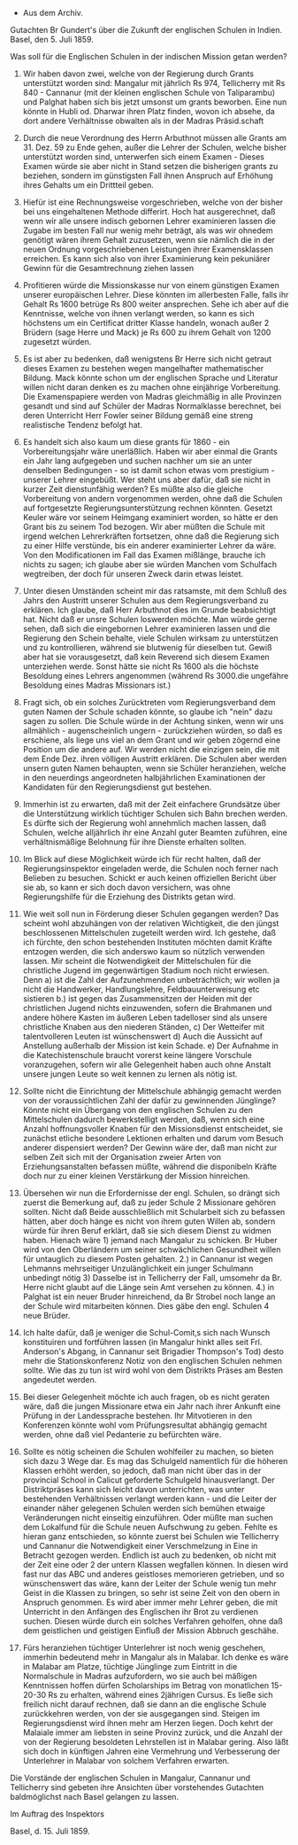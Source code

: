 + Aus dem Archiv.

Gutachten Br Gundert's über die Zukunft der englischen Schulen in Indien. 
 Basel, den 5. Juli 1859.

Was soll für die Englischen Schulen in der indischen Mission getan werden? 
1. Wir haben davon zwei, welche von der Regierung durch Grants unterstützt worden sind: Mangalur mit jährlich Rs 974, Tellicherry mit Rs 840 - Cannanur (mit der kleinen englischen Schule von Taliparambu) und Palghat haben sich bis jetzt umsonst um grants beworben. Eine nun könnte in Hubli od. Dharwar ihren Platz finden, wovon ich absehe, da dort andere Verhältnisse obwalten als in der Madras Präsid.schaft

2. Durch die neue Verordnung des Herrn Arbuthnot müssen alle Grants am 31. Dez. 59 zu Ende gehen, außer die Lehrer der Schulen, welche bisher unterstützt worden sind, unterwerfen sich einem Examen - Dieses Examen würde sie aber nicht in Stand setzen die bisherigen grants zu beziehen, sondern im günstigsten Fall ihnen Anspruch auf Erhöhung ihres Gehalts um ein Drittteil geben.

3. Hiefür ist eine Rechnungsweise vorgeschrieben, welche von der bisher bei uns eingehaltenen Methode differirt. Hoch hat ausgerechnet, daß wenn wir alle unsere indisch gebornen Lehrer examinieren lassen die Zugabe im besten Fall nur wenig mehr beträgt, als was wir ohnedem genötigt wären ihrem Gehalt zuzusetzen, wenn sie nämlich die in der neuen Ordnung vorgeschriebenen Leistungen ihrer Examensklassen erreichen. Es kann sich also von ihrer Examinierung kein pekuniärer Gewinn für die Gesamtrechnung ziehen lassen 
4. Profitieren würde die Missionskasse nur von einem günstigen Examen unserer europäischen Lehrer. Diese könnten im allerbesten Falle, falls ihr Gehalt Rs 1600 betrüge Rs 800 weiter ansprechen. Sehe ich aber auf die Kenntnisse, welche von ihnen verlangt werden, so kann es sich höchstens um ein Certificat dritter Klasse handeln, wonach außer 2 Brüdern (sage Herre und Mack) je Rs 600 zu ihrem Gehalt von 1200 zugesetzt würden.

5. Es ist aber zu bedenken, daß wenigstens Br Herre sich nicht getraut dieses Examen zu bestehen wegen mangelhafter mathematischer Bildung. Mack könnte schon um der englischen Sprache und Literatur willen nicht daran denken es zu machen ohne einjährige Vorbereitung. Die Examenspapiere werden von Madras gleichmäßig in alle Provinzen gesandt und sind auf Schüler der Madras Normalklasse berechnet, bei deren Unterricht Herr Fowler seiner Bildung gemäß eine streng realistische Tendenz befolgt hat.

6. Es handelt sich also kaum um diese grants für 1860 - ein Vorbereitungsjahr wäre unerläßlich. Haben wir aber einmal die Grants ein Jahr lang aufgegeben und suchen nachher um sie an unter denselben Bedingungen - so ist damit schon etwas vom prestigium - unserer Lehrer eingebüßt. Wer steht uns aber dafür, daß sie nicht in kurzer Zeit dienstunfähig werden? Es müßte also die gleiche Vorbereitung von andern vorgenommen werden, ohne daß die Schulen auf fortgesetzte Regierungsunterstützung rechnen könnten. Gesetzt Keuler wäre vor seinem Heimgang examiniert worden, so hätte er den Grant bis zu seinem Tod bezogen. Wir aber müßten die Schule mit irgend welchen Lehrerkräften fortsetzen, ohne daß die Regierung sich zu einer Hilfe verstünde, bis ein anderer examinierter Lehrer da wäre. Von den Modificationen im Fall das Examen mißlänge, brauche ich nichts zu sagen; ich glaube aber sie würden Manchen vom Schulfach wegtreiben, der doch für unseren Zweck darin etwas leistet.

7. Unter diesen Umständen scheint mir das ratsamste, mit dem Schluß des Jahrs den Austritt unserer Schulen aus dem Regierungsverband zu erklären. Ich glaube, daß Herr Arbuthnot dies im Grunde beabsichtigt hat. Nicht daß er unsre Schulen loswerden möchte. Man würde gerne sehen, daß sich die eingebornen Lehrer examinieren lassen und die Regierung den Schein behalte, viele Schulen wirksam zu unterstützen und zu kontrollieren, während sie blutwenig für dieselben tut. Gewiß aber hat sie vorausgesetzt, daß kein Reverend sich diesem Examen unterziehen werde. Sonst hätte sie nicht Rs 1600 als die höchste Besoldung eines Lehrers angenommen (während Rs 3000.die ungefähre Besoldung eines Madras Missionars ist.)

8. Fragt sich, ob ein solches Zurücktreten vom Regierungsverband dem guten Namen der Schule schaden könnte, so glaube ich "nein" dazu sagen zu sollen. Die Schule würde in der Achtung sinken, wenn wir uns allmählich - augenscheinlich ungern - zurückziehen würden, so daß es erschiene, als liege uns viel an dem Grant und wir geben zögernd eine Position um die andere auf. Wir werden nicht die einzigen sein, die mit dem Ende Dez. ihren völligen Austritt erklären. Die Schulen aber werden unsern guten Namen behaupten, wenn sie Schüler heranziehen, welche in den neuerdings angeordneten halbjährlichen Examinationen der Kandidaten für den Regierungsdienst gut bestehen.

9. Immerhin ist zu erwarten, daß mit der Zeit einfachere Grundsätze über die Unterstützung wirklich tüchtiger Schulen sich Bahn brechen werden. Es dürfte sich der Regierung wohl annehmlich machen lassen, daß Schulen, welche alljährlich ihr eine Anzahl guter Beamten zuführen, eine verhältnismäßige Belohnung für ihre Dienste erhalten sollten.

10. Im Blick auf diese Möglichkeit würde ich für recht halten, daß der Regierungsinspektor eingeladen werde, die Schulen noch ferner nach Belieben zu besuchen. Schickt er auch keinen offiziellen Bericht über sie ab, so kann er sich doch davon versichern, was ohne Regierungshilfe für die Erziehung des Distrikts getan wird.

11. Wie weit soll nun in Förderung dieser Schulen gegangen werden? Das scheint wohl abzuhängen von der relativen Wichtigkeit, die den jüngst beschlossenen Mittelschulen zugeteilt werden wird. Ich gestehe, daß ich fürchte, den schon bestehenden Instituten möchten damit Kräfte entzogen werden, die sich anderswo kaum so nützlich verwenden lassen. Mir scheint die Notwendigkeit der Mittelschulen für die christliche Jugend im gegenwärtigen Stadium noch nicht erwiesen. Denn
a) ist die Zahl der Aufzunehmenden unbeträchtlich; wir wollen ja nicht die Handwerker, Handlungslehre, Feldbauunterweisung etc sistieren b.) ist gegen das Zusammensitzen der Heiden mit der christlichen Jugend nichts einzuwenden, sofern die Brahmanen und andere höhere Kasten im äußeren Leben tadelloser sind als unsere christliche Knaben aus den niederen Ständen,
c) Der Wetteifer mit talentvolleren Leuten ist wünschenswert d) Auch die Aussicht auf Anstellung außerhalb der Mission ist kein Schade. e) Der Aufnahme in die Katechistenschule braucht vorerst keine längere Vorschule voranzugehen, sofern wir alle Gelegenheit haben auch ohne Anstalt unsere jungen Leute so weit kennen zu lernen als nötig ist.

12. Sollte nicht die Einrichtung der Mittelschule abhängig gemacht werden von der voraussichtlichen Zahl der dafür zu gewinnenden Jünglinge? Könnte nicht ein Übergang von den englischen Schulen zu den Mittelschulen dadurch bewerkstelligt werden, daß, wenn sich eine Anzahl hoffnungsvoller Knaben für den Missionsdienst entscheidet, sie zunächst etliche besondere Lektionen erhalten und darum vom Besuch anderer dispensiert werden? Der Gewinn wäre der, daß man nicht zur selben Zeit sich mit der Organisation zweier Arten von Erziehungsanstalten befassen müßte, während die disponibeln Kräfte doch nur zu einer kleinen Verstärkung der Mission hinreichen. 
13. Übersehen wir nun die Erfordernisse der engl. Schulen, so drängt sich zuerst die Bemerkung auf, daß zu jeder Schule 2 Missionare gehören sollten. Nicht daß Beide ausschließlich mit Schularbeit sich zu befassen hätten, aber doch hänge es nicht von ihrem guten Willen ab, sondern würde für ihren Beruf erklärt, daß sie sich diesem Dienst zu widmen haben. Hienach wäre 1) jemand nach Mangalur zu schicken. Br Huber wird von den Oberländern um seiner schwächlichen Gesundheit willen für untauglich zu diesem Posten gehalten. 2.) in Cannanur ist wegen Lehmanns mehrseitiger Unzulänglichkeit ein junger Schulmann unbedingt nötig 3) Dasselbe ist in Tellicherry der Fall, umsomehr da Br. Herre nicht glaubt auf die Länge sein Amt versehen zu können. 4.) in Palghat ist ein neuer Bruder hinreichend, da Br Strobel noch lange an der Schule wird mitarbeiten können. Dies gäbe den engl. Schulen 4 neue Brüder.

14. Ich halte dafür, daß je weniger die Schul-Comit‚s sich nach Wunsch konstituiren und fortführen lassen (in Mangalur hinkt alles seit Frl. Anderson's Abgang, in Cannanur seit Brigadier Thompson's Tod) desto mehr die Stationskonferenz Notiz von den englischen Schulen nehmen sollte. Wie das zu tun ist wird wohl von dem Distrikts Präses am Besten angedeutet werden. 
15. Bei dieser Gelegenheit möchte ich auch fragen, ob es nicht geraten wäre, daß die jungen Missionare etwa ein Jahr nach ihrer Ankunft eine Prüfung in der Landessprache bestehen. Ihr Mitvotieren in den Konferenzen könnte wohl vom Prüfungsresultat abhängig gemacht werden, ohne daß viel Pedanterie zu befürchten wäre.

16. Sollte es nötig scheinen die Schulen wohlfeiler zu machen, so bieten sich dazu 3 Wege dar. Es mag das Schulgeld namentlich für die höheren Klassen erhöht werden, so jedoch, daß man nicht über das in der provincial School in Calicut geforderte Schulgeld hinausverlangt. Der Distriktpräses kann sich leicht davon unterrichten, was unter bestehenden Verhältnissen verlangt werden kann - und die Leiter der einander näher gelegenen Schulen werden sich bemühen etwaige Veränderungen nicht einseitig einzuführen. Oder müßte man suchen dem Lokalfund für die Schule neuen Aufschwung zu geben. Fehlte es hieran ganz entschieden, so könnte zuerst bei Schulen wie Tellicherry und Cannanur die Notwendigkeit einer Verschmelzung in Eine in Betracht gezogen werden. Endlich ist auch zu bedenken, ob nicht mit der Zeit eine oder 2 der untern Klassen wegfallen können. In diesen wird fast nur das ABC und anderes geistloses memorieren getrieben, und so wünschenswert das wäre, kann der Leiter der Schule wenig tun mehr Geist in die Klassen zu bringen, so sehr ist seine Zeit von den obern in Anspruch genommen. Es wird aber immer mehr Lehrer geben, die mit Unterricht in den Anfängen des Englischen ihr Brot zu verdienen suchen. Diesen würde durch ein solches Verfahren geholfen, ohne daß dem geistlichen und geistigen Einfluß der Mission Abbruch geschähe.

17. Fürs heranziehen tüchtiger Unterlehrer ist noch wenig geschehen, immerhin bedeutend mehr in Mangalur als in Malabar. Ich denke es wäre in Malabar am Platze, tüchtige Jünglinge zum Eintritt in die Normalschule in Madras aufzufordern, wo sie auch bei mäßigen Kenntnissen hoffen dürfen Scholarships im Betrag von monatlichen 15-20-30 Rs zu erhalten, während eines 2jährigen Cursus. Es ließe sich freilich nicht darauf rechnen, daß sie dann an die englische Schule zurückkehren werden, von der sie ausgegangen sind. Steigen im Regierungsdienst wird ihnen mehr am Herzen liegen. Doch kehrt der Malaiale immer am liebsten in seine Provinz zurück, und die Anzahl der von der Regierung besoldeten Lehrstellen ist in Malabar gering. Also läßt sich doch in künftigen Jahren eine Vermehrung und Verbesserung der Unterlehrer in Malabar von solchem Verfahren erwarten.

Die Vorstände der englischen Schulen in Mangalur, Cannanur und Tellicherry sind gebeten ihre Ansichten über vorstehendes Gutachten baldmöglichst nach Basel gelangen zu lassen.

 Im Auftrag des Inspektors

Basel, d. 15. Juli 1859.
